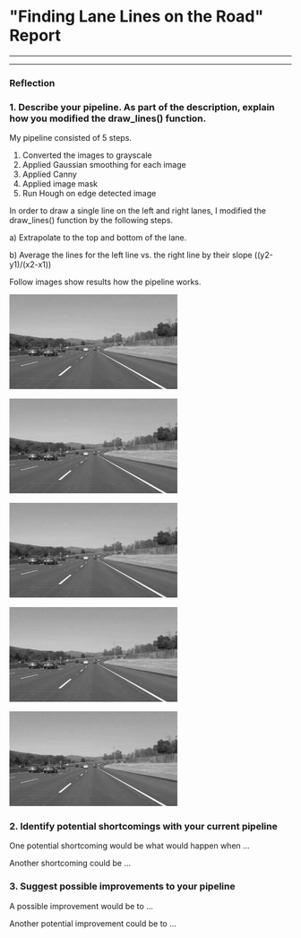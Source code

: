 # **"Finding Lane Lines on the Road" Report**
---

[//]: # (Image References)

[image1]: ./examples/grayscale.jpg "Grayscale"
[image2]: ./examples/grayscale.jpg "Grayscale"
[image3]: ./examples/grayscale.jpg "Grayscale"
[image4]: ./examples/grayscale.jpg "Grayscale"
[image5]: ./examples/grayscale.jpg "Grayscale"

---

### Reflection

### 1. Describe your pipeline. As part of the description, explain how you modified the draw_lines() function.

My pipeline consisted of 5 steps. 

1. Converted the images to grayscale
2. Applied Gaussian smoothing for each image
3. Applied Canny
4. Applied image mask
5. Run Hough on edge detected image

In order to draw a single line on the left and right lanes, I modified the draw_lines() function by the following steps.

a) Extrapolate to the top and bottom of the lane.

b) Average the lines for the left line vs. the right line by their slope ((y2-y1)/(x2-x1))


Follow images show results how the pipeline works. 

![alt text][image1]

![alt text][image2]

![alt text][image3]

![alt text][image4]

![alt text][image5]


### 2. Identify potential shortcomings with your current pipeline


One potential shortcoming would be what would happen when ... 

Another shortcoming could be ...


### 3. Suggest possible improvements to your pipeline

A possible improvement would be to ...

Another potential improvement could be to ...
